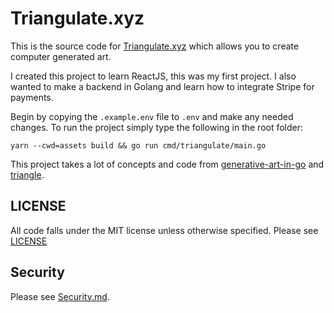 # Triangulate.xyz

This is the source code for [Triangulate.xyz](https://www.triangulate.xyz) which allows you to create computer generated art.

I created this project to learn ReactJS, this was my first project. I also wanted to make a backend in Golang and learn how to integrate Stripe for payments.

Begin by copying the `.example.env` file to `.env` and make any needed changes. To run the project simply type the following in the root folder:

`yarn --cwd=assets build && go run cmd/triangulate/main.go`

This project takes a lot of concepts and code from [generative-art-in-go](https://github.com/preslavrachev/generative-art-in-go) and [triangle](https://github.com/esimov/triangle).

## LICENSE

All code falls under the MIT license unless otherwise specified. 
Please see [LICENSE](LICENSE)

## Security

Please see [Security.md](SECURITY.md).